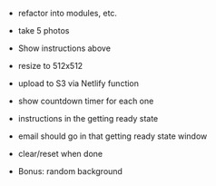 * refactor into modules, etc.

* take 5 photos
* Show instructions above
* resize to 512x512
* upload to S3 via Netlify function
* show countdown timer for each one
* instructions in the getting ready state
* email should go in that getting ready state window
* clear/reset when done

* Bonus: random background